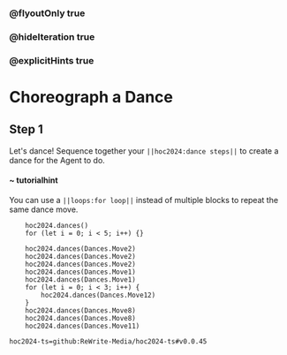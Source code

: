 ### @flyoutOnly true
### @hideIteration true
### @explicitHints true

# Choreograph a Dance

## Step 1
Let's dance! Sequence together your ``||hoc2024:dance steps||`` to create a dance for the Agent to do.

#### ~ tutorialhint
You can use a ``||loops:for loop||`` instead of multiple blocks to repeat the same dance move.


```ghost
    hoc2024.dances()
    for (let i = 0; i < 5; i++) {}
```
```template
    hoc2024.dances(Dances.Move2)
    hoc2024.dances(Dances.Move2)
    hoc2024.dances(Dances.Move2)
    hoc2024.dances(Dances.Move1)
    hoc2024.dances(Dances.Move1)
    for (let i = 0; i < 3; i++) {
        hoc2024.dances(Dances.Move12)
    }
    hoc2024.dances(Dances.Move8)
    hoc2024.dances(Dances.Move8)
    hoc2024.dances(Dances.Move11)
```

```package
hoc2024-ts=github:ReWrite-Media/hoc2024-ts#v0.0.45
```